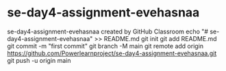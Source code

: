 # se-day4-assignment-evehasnaa
se-day4-assignment-evehasnaa created by GitHub Classroom
echo "# se-day4-assignment-evehasnaa" >> README.md
git init
git add README.md
git commit -m "first commit"
git branch -M main
git remote add origin https://github.com/Powerlearnproject/se-day4-assignment-evehasnaa.git
git push -u origin main

